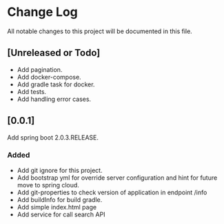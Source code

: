 # Change Log
All notable changes to this project will be documented in this file.

## [Unreleased or Todo]
- Add pagination. 
- Add docker-compose.
- Add gradle task for docker.
- Add tests.
- Add handling error cases.

## [0.0.1]
Add spring boot 2.0.3.RELEASE.    
### Added 
- Add git ignore for this project. 
- Add bootstrap yml for override server configuration and hint for future move to spring cloud. 
- Add git-properties to check version of application in endpoint /info
- Add buildInfo for build gradle.
- Add simple index.html page
- Add service for call search API